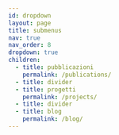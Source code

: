 ```yaml
---
id: dropdown
layout: page
title: submenus
nav: true
nav_order: 8
dropdown: true
children:
  - title: pubblicazioni
    permalink: /publications/
  - title: divider
  - title: progetti
    permalink: /projects/
  - title: divider
  - title: blog
    permalink: /blog/
---
```

